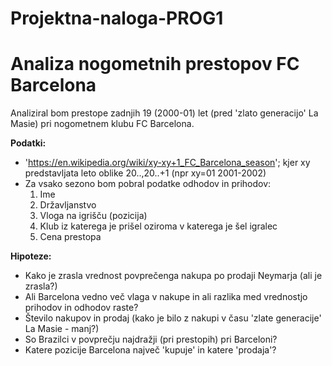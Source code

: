 # Projektna-naloga-PROG1

Analiza nogometnih prestopov FC Barcelona
==================================================================

Analiziral bom prestope zadnjih 19 (2000-01) let (pred 'zlato generacijo' La Masie) pri nogometnem klubu FC Barcelona.

**Podatki:**
* 'https://en.wikipedia.org/wiki/xy-xy+1_FC_Barcelona_season'; kjer xy predstavljata leto oblike 20..,20..+1 (npr xy=01 2001-2002)
* Za vsako sezono bom pobral podatke odhodov in prihodov:
  1. Ime
  2. Državljanstvo
  3. Vloga na igrišču (pozicija)
  4. Klub iz katerega je prišel oziroma v katerega je šel igralec
  5. Cena prestopa

**Hipoteze:**
* Kako je zrasla vrednost povprečenga nakupa po prodaji Neymarja (ali je zrasla?)
* Ali Barcelona vedno več vlaga v nakupe in ali razlika med vrednostjo prihodov in odhodov raste?
* Število nakupov in prodaj (kako je bilo z nakupi v času 'zlate generacije' La Masie - manj?)
* So Brazilci v povprečju najdražji (pri prestopih) pri Barceloni?
* Katere pozicije Barcelona največ 'kupuje' in katere 'prodaja'?


